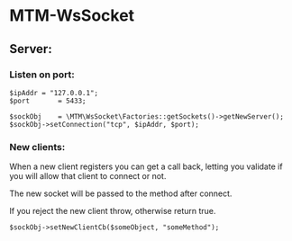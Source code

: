 # MTM-WsSocket

## Server:

### Listen on port:

```
$ipAddr	= "127.0.0.1";
$port		= 5433;

$sockObj	= \MTM\WsSocket\Factories::getSockets()->getNewServer();
$sockObj->setConnection("tcp", $ipAddr, $port);
```

### New clients:

When a new client registers you can get a call back, letting you validate if you will allow that
client to connect or not.

The new socket will be passed to the method after connect.

If you reject the new client throw, otherwise return true.

```
$sockObj->setNewClientCb($someObject, "someMethod");
```
